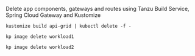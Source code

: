 Delete app components, gateways and routes using Tanzu Build Service, Spring Cloud Gateway and Kustomize

```
kustomize build api-grid | kubectl delete -f -
  
kp image delete workload1
  
kp image delete workload2
```
